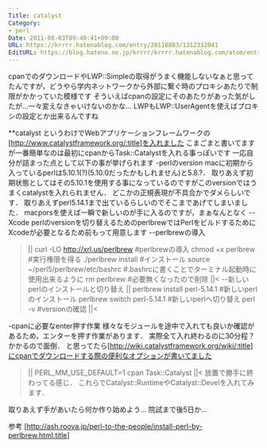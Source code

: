 ```yaml
---
Title: catalyst
Category:
- perl
Date: 2011-08-03T09:40:41+09:00
URL: https://krrrr.hatenablog.com/entry/20110803/1312332041
EditURL: https://blog.hatena.ne.jp/krrrr/krrrr.hatenablog.com/atom/entry/11696248318756263059
---
```


cpanでのダウンロードやLWP::Simpleの取得がうまく機能しないなぁと思ってたんですが，どうやら学内ネットワークから外部に繋ぐ時のプロキシあたりで制限がかかっていた模様です
そういえばcpanの設定にそのあたりがあった気がしたが…一々変えなきゃいけないのかな…
LWPもLWP::UserAgentを使えばプロキシの設定とか出来るんですね

**catalyst
というわけでWebアプリケーションフレームワークの[http://www.catalystframework.org/:title]を入れました
こまごまと書いてますが一番簡単なのは最初にcpanからTask::Catalystを入れる事っぽいです
一応自分が詰まった点として以下の事が挙げられます
-perlのversion
macに初期から入っているperlは5.10.1(?)(5.10.0だったかもしれません)と5.8.?．
取りあえず初期状態としてはその5.10.1を使用する事になっているのですがこのversionではうまくcatalystを入れられません．
どこかの正規表現が不具合かでダメらしいです．
取りあえずperl5.14.1まで出ているらしいのでそこまであげてしまいました．
macporsを使えば一瞬で新しいのが手に入るのですが，まぁなんとなく
--Xcode
perlのversionを切り替えるためのperlbrewではPerlをビルドするためにXcodeが必要となるため前もって用意します
--perlbrewの導入
>||
> curl -LO http://xrl.us/perlbrew #perlbrewの導入
> chmod +x perlbrew #実行権限を得る
>  ./perlbrew install #インストール
> source ~/perl5/perlbrew/etc/bashrc #.bashrcに書くことでターミナル起動時に使用出来るように
> rm perlbrew #必要無くなったので削除
||<
--新しいperlのインストールと切り替え
>||
> perlbrew install perl-5.14.1 #新しいperlのインストール
> perlbrew switch perl-5.14.1 #新しいperlへ切り替え
> perl -v #versionの確認
||<

-cpanに必要なenter押す作業
様々なモジュールを途中で入れても良いか確認があるため，エンターを押す作業があります．
実際全て入れ終わるのに30分程？かかるので面倒．
と思ってたら[http://wiki.catalystframework.org/wiki/:title]にcpanでダウンロードする際の便利なオプションが書いてました
>||
PERL_MM_USE_DEFAULT=1 cpan Task::Catalyst
||<
放置で勝手に終わってる感じ．
これらでCatalyst::RuntimeやCatalyst::Develを入れてみます．

取りあえず手があいたら何か作り始めよう…
院試まで後5日か…


参考
[http://ash.roova.jp/perl-to-the-people/install-perl-by-perlbrew.html:title]
